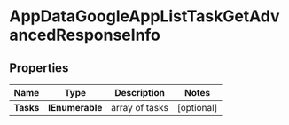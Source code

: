 # AppDataGoogleAppListTaskGetAdvancedResponseInfo


## Properties

| Name | Type | Description | Notes |
|------------ | ------------- | ------------- | -------------|
**Tasks** | **IEnumerable<AppDataGoogleAppListTaskGetAdvancedTaskInfo>** | array of tasks |[optional]|